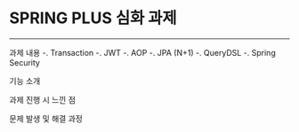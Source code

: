 # SPRING PLUS 심화 과제
----------------------------------------------------------
과제 내용
-. Transaction
-. JWT
-. AOP
-. JPA (N+1)
-. QueryDSL
-. Spring Security

기능 소개


과제 진행 시 느낀 점


문제 발생 및 해결 과정
